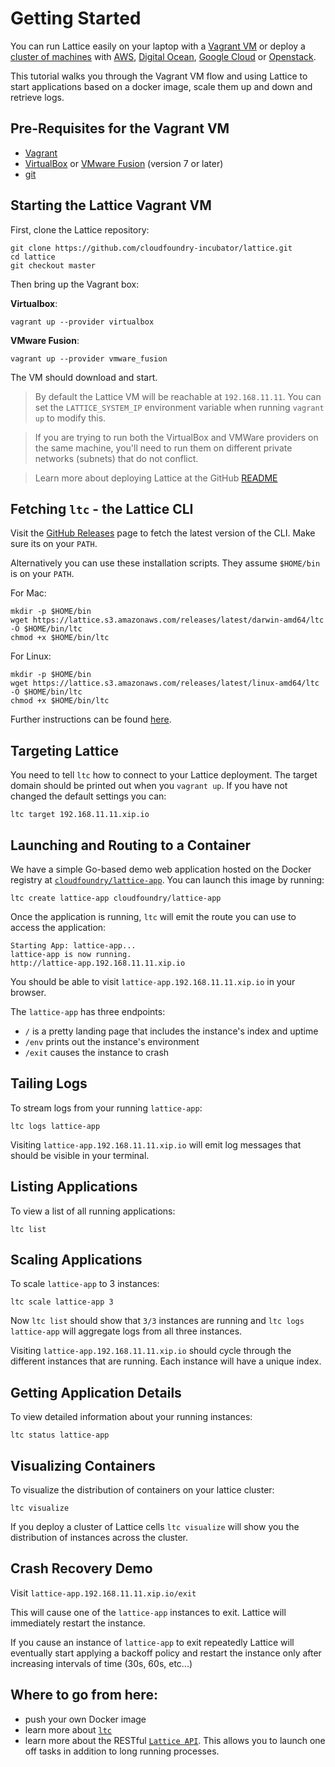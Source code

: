 # Getting Started

You can run Lattice easily on your laptop with a [Vagrant VM](https://github.com/cloudfoundry-incubator/lattice#local-deployment) or deploy a [cluster of machines](https://github.com/cloudfoundry-incubator/lattice#clustered-deployment) with [AWS](https://github.com/cloudfoundry-incubator/lattice/blob/master/terraform/aws/README.md), [Digital Ocean](https://github.com/cloudfoundry-incubator/lattice/blob/master/terraform/digitalocean/README.md), [Google Cloud](https://github.com/cloudfoundry-incubator/lattice/blob/master/terraform/google/README.md) or [Openstack](https://github.com/cloudfoundry-incubator/lattice/blob/master/terraform/openstack/README.md).

This tutorial walks you through the Vagrant VM flow and using Lattice to start applications based on a docker image, scale them up and down and retrieve logs.

## Pre-Requisites for the Vagrant VM

- [Vagrant](https://www.vagrantup.com)
- [VirtualBox](https://www.virtualbox.org) or [VMware Fusion](http://www.vmware.com/products/fusion) (version 7 or later)
- [git](https://git-scm.com)

## Starting the Lattice Vagrant VM

First, clone the Lattice repository:

    git clone https://github.com/cloudfoundry-incubator/lattice.git
    cd lattice
    git checkout master

Then bring up the Vagrant box:

**Virtualbox**:

    vagrant up --provider virtualbox

**VMware Fusion**:

    vagrant up --provider vmware_fusion

The VM should download and start.

> By default the Lattice VM will be reachable at `192.168.11.11`. You can set the `LATTICE_SYSTEM_IP` environment variable when running `vagrant up` to modify this.  

> If you are trying to run both the VirtualBox and VMWare providers on the same machine, you'll need to run them on different private networks (subnets) that do not conflict.

> Learn more about deploying Lattice at the GitHub [README](https://github.com/cloudfoundry-incubator/lattice/tree/master)

## Fetching `ltc` - the Lattice CLI

Visit the [GitHub Releases](https://github.com/cloudfoundry-incubator/lattice/releases) page to fetch the latest version of the CLI.  Make sure its on your `PATH`.

Alternatively you can use these installation scripts.  They assume `$HOME/bin` is on your `PATH`.

For Mac:

    mkdir -p $HOME/bin
    wget https://lattice.s3.amazonaws.com/releases/latest/darwin-amd64/ltc -O $HOME/bin/ltc
    chmod +x $HOME/bin/ltc

For Linux:

    mkdir -p $HOME/bin
    wget https://lattice.s3.amazonaws.com/releases/latest/linux-amd64/ltc -O $HOME/bin/ltc
    chmod +x $HOME/bin/ltc

Further instructions can be found [here](https://github.com/cloudfoundry-incubator/lattice/tree/master/ltc).

## Targeting Lattice

You need to tell `ltc` how to connect to your Lattice deployment.  The target domain should be printed out when you `vagrant up`.  If you have not changed the default settings you can:

    ltc target 192.168.11.11.xip.io

## Launching and Routing to a Container

We have a simple Go-based demo web application hosted on the Docker registry at [`cloudfoundry/lattice-app`](https://registry.hub.docker.com/u/cloudfoundry/lattice-app).  You can launch this image by running:

    ltc create lattice-app cloudfoundry/lattice-app

Once the application is running, `ltc` will emit the route you can use to access the application:

    Starting App: lattice-app...
    lattice-app is now running.
    http://lattice-app.192.168.11.11.xip.io

You should be able to visit `lattice-app.192.168.11.11.xip.io` in your browser.

The `lattice-app` has three endpoints:

- `/` is a pretty landing page that includes the instance's index and uptime
- `/env` prints out the instance's environment
- `/exit` causes the instance to crash

## Tailing Logs

To stream logs from your running `lattice-app`:

    ltc logs lattice-app

Visiting `lattice-app.192.168.11.11.xip.io` will emit log messages that should be visible in your terminal.

## Listing Applications

To view a list of all running applications:

    ltc list

## Scaling Applications

To scale `lattice-app` to 3 instances:

    ltc scale lattice-app 3

Now `ltc list` should show that `3/3` instances are running and `ltc logs lattice-app` will aggregate logs from all three instances.

Visiting `lattice-app.192.168.11.11.xip.io` should cycle through the different instances that are running.  Each instance will have a unique index.

## Getting Application Details

To view detailed information about your running instances:

    ltc status lattice-app

## Visualizing Containers

To visualize the distribution of containers on your lattice cluster:

    ltc visualize

If you deploy a cluster of Lattice cells `ltc visualize` will show you the distribution of instances across the cluster.

## Crash Recovery Demo

Visit `lattice-app.192.168.11.11.xip.io/exit`

This will cause one of the `lattice-app` instances to exit.  Lattice will immediately restart the instance.

If you cause an instance of `lattice-app` to exit repeatedly Lattice will eventually start applying a backoff policy and restart the instance only after increasing intervals of time (30s, 60s, etc...)

## Where to go from here:

- push your own Docker image
- learn more about [`ltc`](/docs/ltc.md)
- learn more about the RESTful [`Lattice API`](/docs/lattice-api.md).  This allows you to launch one off tasks in addition to long running processes.
